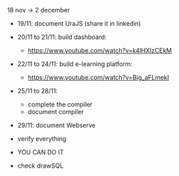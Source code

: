 18 nov -> 2 december

+ 19/11: document UraJS (share it in linkedin)
+ 20/11 to 21/11: build dashboard:
    + https://www.youtube.com/watch?v=k4lHXIzCEkM

+ 22/11 to 24/11: build e-learning platform:
    + https://www.youtube.com/watch?v=Big_aFLmekI

+ 25/11 to 28/11:
    + complete the compiler
    + document compiler
+ 29/11: document Webserve

+ verify everything
+ YOU CAN DO IT

+ check drawSQL